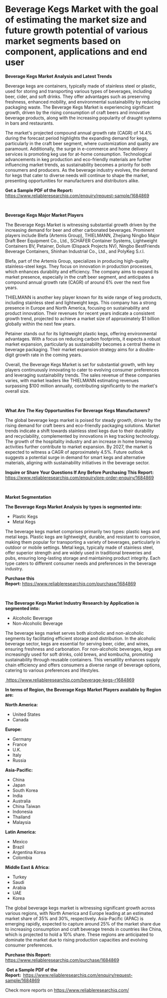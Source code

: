 <p><h1>Beverage Kegs Market with the goal of estimating the market size and future growth potential of various market segments based on component, applications and end user</h1></p><p><strong>Beverage Kegs Market Analysis and Latest Trends</strong></p>
<p><p>Beverage kegs are containers, typically made of stainless steel or plastic, used for storing and transporting various types of beverages, including beer, cider, and soft drinks. They offer advantages such as preserving freshness, enhanced mobility, and environmental sustainability by reducing packaging waste. The Beverage Kegs Market is experiencing significant growth, driven by the rising consumption of craft beers and innovative beverage products, along with the increasing popularity of draught systems in bars and restaurants.</p><p>The market's projected compound annual growth rate (CAGR) of 14.4% during the forecast period highlights the expanding demand for kegs, particularly in the craft beer segment, where customization and quality are paramount. Additionally, the surge in e-commerce and home delivery services is promoting keg use for at-home consumption. Technological advancements in keg production and eco-friendly materials are further influencing market trends, as sustainability becomes a priority for both consumers and producers. As the beverage industry evolves, the demand for kegs that cater to diverse needs will continue to shape the market, presenting opportunities for manufacturers and distributors alike.</p></p>
<p><strong>Get a Sample PDF of the Report:&nbsp;</strong> <a href="https://www.reliableresearchiq.com/enquiry/request-sample/1684869?utm_campaign=2101&utm_medium=2&utm_source=Github&utm_content=ia&utm_term=09022025&utm_id=beverage-kegs">https://www.reliableresearchiq.com/enquiry/request-sample/1684869</a></p>
<p>&nbsp;</p>
<p><strong>Beverage Kegs Major Market Players</strong></p>
<p><p>The Beverage Kegs Market is witnessing substantial growth driven by the increasing demand for beer and other carbonated beverages. Prominent players include Blefa (Artemis Group), THIELMANN, Zhejiang Ningbo Major Draft Beer Equipment Co., Ltd., SCHÄFER Container Systems, Lightweight Containers BV, Petainer, Dolium (Dispack Projects NV), Ningbo BestFriends Beverage Containers, Shinhan Industrial Co., Ltd., and PolyKeg S.r.l.</p><p>Blefa, part of the Artemis Group, specializes in producing high-quality stainless-steel kegs. They focus on innovation in production processes, which enhances durability and efficiency. The company aims to expand its market presence, especially in the craft beer segment, and anticipates a compound annual growth rate (CAGR) of around 6% over the next five years.</p><p>THIELMANN is another key player known for its wide range of keg products, including stainless steel and lightweight kegs. This company has a strong presence in Europe and North America, focusing on sustainability and product innovation. Their revenues for recent years indicate a consistent growth trend, projected to achieve a market size of approximately $1 billion globally within the next few years.</p><p>Petainer stands out for its lightweight plastic kegs, offering environmental advantages. With a focus on reducing carbon footprints, it expects a robust market expansion, particularly as sustainability becomes a central theme in beverage packaging. Their market expansion strategy aims for a double-digit growth rate in the coming years.</p><p>Overall, the Beverage Kegs Market is set for substantial growth, with key players continuously innovating to cater to evolving consumer preferences and leveraging sustainability trends. The sales revenue of these companies varies, with market leaders like THIELMANN estimating revenues surpassing $100 million annually, contributing significantly to the market's overall size.</p></p>
<p>&nbsp;</p>
<p><strong>What Are The Key Opportunities For Beverage Kegs Manufacturers?</strong></p>
<p><p>The global beverage kegs market is poised for steady growth, driven by the rising demand for craft beers and eco-friendly packaging solutions. Market trends indicate a shift towards stainless steel kegs due to their durability and recyclability, complemented by innovations in keg tracking technology. The growth of the hospitality industry and an increase in home brewing activities further contribute to market expansion. By 2027, the market is expected to witness a CAGR of approximately 4.5%. Future outlook suggests a potential surge in demand for smart kegs and alternative materials, aligning with sustainability initiatives in the beverage sector.</p></p>
<p><strong>Inquire or Share Your Questions If Any Before Purchasing This Report:</strong> <a href="https://www.reliableresearchiq.com/enquiry/pre-order-enquiry/1684869?utm_campaign=2101&utm_medium=2&utm_source=Github&utm_content=ia&utm_term=09022025&utm_id=beverage-kegs">https://www.reliableresearchiq.com/enquiry/pre-order-enquiry/1684869</a></p>
<p>&nbsp;</p>
<p><strong>Market Segmentation</strong></p>
<p><strong>The Beverage Kegs Market Analysis by types is segmented into:</strong></p>
<p><ul><li>Plastic Kegs</li><li>Metal Kegs</li></ul></p>
<p><p>The beverage kegs market comprises primarily two types: plastic kegs and metal kegs. Plastic kegs are lightweight, durable, and resistant to corrosion, making them popular for transporting a variety of beverages, particularly in outdoor or mobile settings. Metal kegs, typically made of stainless steel, offer superior strength and are widely used in traditional breweries and pubs, ensuring long-lasting storage and maintaining product integrity. Each type caters to different consumer needs and preferences in the beverage industry.</p></p>
<p><strong>Purchase this Report:&nbsp;</strong><a href="https://www.reliableresearchiq.com/purchase/1684869?utm_campaign=2101&utm_medium=2&utm_source=Github&utm_content=ia&utm_term=09022025&utm_id=beverage-kegs">https://www.reliableresearchiq.com/purchase/1684869</a></p>
<p>&nbsp;</p>
<p><strong>The Beverage Kegs Market Industry Research by Application is segmented into:</strong></p>
<p><ul><li>Alcoholic Beverage</li><li>Non-Alcoholic Beverage</li></ul></p>
<p><p>The beverage kegs market serves both alcoholic and non-alcoholic segments by facilitating efficient storage and distribution. In the alcoholic beverage sector, kegs are essential for serving beer, cider, and wines, ensuring freshness and carbonation. For non-alcoholic beverages, kegs are increasingly used for soft drinks, cold brews, and kombucha, promoting sustainability through reusable containers. This versatility enhances supply chain efficiency and offers consumers a diverse range of beverage options, catering to various preferences and lifestyles.</p></p>
<p><a href="https://www.reliableresearchiq.com/beverage-kegs-r1684869?utm_campaign=2101&utm_medium=2&utm_source=Github&utm_content=ia&utm_term=09022025&utm_id=beverage-kegs">&nbsp;https://www.reliableresearchiq.com/beverage-kegs-r1684869</a></p>
<p><strong>In terms of Region, the Beverage Kegs Market Players available by Region are:</strong></p>
<p>
    <p> <strong> North America: </strong>
        <ul>
            <li>United States</li>
            <li>Canada</li>
        </ul>
        </p> 
    <p> <strong> Europe: </strong>
        <ul>
            <li>Germany</li>
            <li>France</li>
            <li>U.K.</li>
            <li>Italy</li>
            <li>Russia</li>
        </ul>
        </p> 
    <p> <strong> Asia-Pacific: </strong>
        <ul>
            <li>China</li>
            <li>Japan</li>
            <li>South Korea</li>
            <li>India</li>
            <li>Australia</li>
            <li>China Taiwan</li>
            <li>Indonesia</li>
            <li>Thailand</li>
            <li>Malaysia</li>
        </ul>
        </p> 
    <p> <strong> Latin America: </strong>
        <ul>
            <li>Mexico</li>
            <li>Brazil</li>
            <li>Argentina Korea</li>
            <li>Colombia</li>
        </ul>
        </p> 
    <p> <strong> Middle East & Africa: </strong>
        <ul>
            <li>Turkey</li>
            <li>Saudi</li>
            <li>Arabia</li>
            <li>UAE</li>
            <li>Korea</li>
        </ul>
    </p>
    </p>
<p><p>The global beverage kegs market is witnessing significant growth across various regions, with North America and Europe leading at an estimated market share of 35% and 30%, respectively. Asia-Pacific (APAC) is emerging rapidly, expected to capture around 25% of the market share due to increasing consumption and craft beverage trends in countries like China, which is projected to hold a 10% share. These regions are anticipated to dominate the market due to rising production capacities and evolving consumer preferences.</p></p>
<p><strong>Purchase this Report: </strong><a href="https://www.reliableresearchiq.com/purchase/1684869?utm_campaign=2101&utm_medium=2&utm_source=Github&utm_content=ia&utm_term=09022025&utm_id=beverage-kegs">https://www.reliableresearchiq.com/purchase/1684869</a></p>
<p>&nbsp;<strong>Get a Sample PDF of the Report:&nbsp;&nbsp;</strong><a href="https://www.reliableresearchiq.com/enquiry/request-sample/1684869?utm_campaign=2101&utm_medium=2&utm_source=Github&utm_content=ia&utm_term=09022025&utm_id=beverage-kegs">https://www.reliableresearchiq.com/enquiry/request-sample/1684869</a></p>
<p><strong></strong></p>
<p>Check more reports on <a href="https://www.reliableresearchiq.com/?utm_campaign=2101&utm_medium=2&utm_source=Github&utm_content=ia&utm_term=09022025&utm_id=beverage-kegs">https://www.reliableresearchiq.com/</a></p>